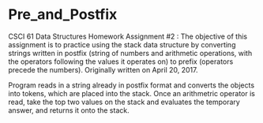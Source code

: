 # Pre_and_Postfix
CSCI 61 Data Structures Homework Assignment #2 : 
The objective of this assignment is to practice using the stack data structure by converting strings written in postfix (string of numbers and arithmetic operations, with the operators following the values it operates on) to prefix (operators precede the numbers). Originally written on April 20, 2017.

Program reads in a string already in postfix format and converts the objects into tokens, which are placed into the stack. 
Once an arithmetric operator is read, take the top two values on the stack and evaluates the temporary answer, and returns it onto the stack. 
